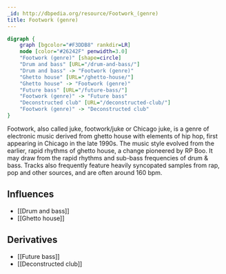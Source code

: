 ```yaml
---
_id: http://dbpedia.org/resource/Footwork_(genre)
title: Footwork (genre)
---
```


```dot
digraph {
	graph [bgcolor="#F3DDB8" rankdir=LR]
	node [color="#26242F" penwidth=3.0]
	"Footwork (genre)" [shape=circle]
	"Drum and bass" [URL="/drum-and-bass/"]
	"Drum and bass" -> "Footwork (genre)"
	"Ghetto house" [URL="/ghetto-house/"]
	"Ghetto house" -> "Footwork (genre)"
	"Future bass" [URL="/future-bass/"]
	"Footwork (genre)" -> "Future bass"
	"Deconstructed club" [URL="/deconstructed-club/"]
	"Footwork (genre)" -> "Deconstructed club"
}
```

Footwork, also called juke, footwork/juke or Chicago juke, is a genre of electronic music derived from ghetto house with elements of hip hop, first appearing in Chicago in the late 1990s. The music style evolved from the earlier, rapid rhythms of ghetto house, a change pioneered by RP Boo. It may draw from the rapid rhythms and sub-bass frequencies of drum & bass. Tracks also frequently feature heavily syncopated samples from rap, pop and other sources, and are often around 160 bpm.

## Influences
- [[Drum and bass]]
- [[Ghetto house]]

## Derivatives
- [[Future bass]]
- [[Deconstructed club]]

